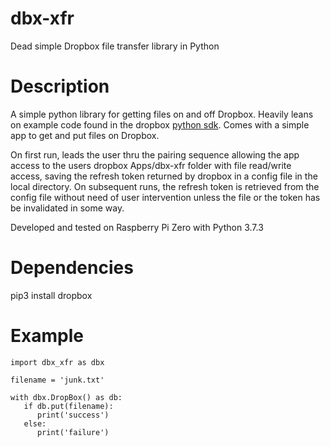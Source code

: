 # dbx-xfr
Dead simple Dropbox file transfer library in Python

# Description
A simple python library for getting files on and off Dropbox.  Heavily leans on example code found in the dropbox [python sdk](https://github.com/dropbox/dropbox-sdk-python). Comes with a simple app to get and put files on Dropbox.

On first run, leads the user thru the pairing sequence allowing the app access to the users dropbox Apps/dbx-xfr folder with file read/write access, saving the refresh token returned by dropbox in a config file in the local directory.  On subsequent runs, the refresh token is retrieved from the config file without need of user intervention unless the file or the token has be invalidated in some way.

Developed and tested on Raspberry Pi Zero with Python 3.7.3

# Dependencies
pip3 install dropbox

# Example
    import dbx_xfr as dbx
    
    filename = 'junk.txt'
    
    with dbx.DropBox() as db:
       if db.put(filename):
          print('success')
       else:
          print('failure')
